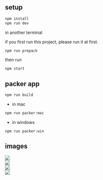 ## setup

```bash
npm install
npm run dev

```

in another terminal

if you first run this project, please run it at first.
```bash
npm run prepack
```

then run

```bash
npm start

```

## packer app

```bash
npm run build

```

* in mac 

```bash
npm run packer:mac
```

* in windows

```bash
npm run packer:win
```


## images

<img src="https://raw.githubusercontent.com//nowa-webpack/nowa-gui/v2/doc/detailp.png"/>
<br/>
<img src="https://raw.githubusercontent.com//nowa-webpack/nowa-gui/v2/doc/newp.png"/>
<br/>
<img src="https://raw.githubusercontent.com//nowa-webpack/nowa-gui/v2/doc/pkg.png"/>
<br/>
<img src="https://raw.githubusercontent.com//nowa-webpack/nowa-gui/v2/doc/set1.png"/>
<br/>




